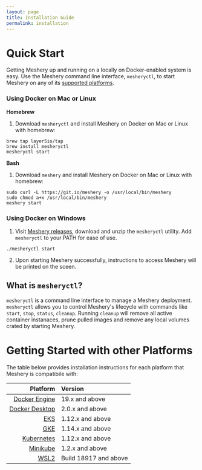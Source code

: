 ```yaml
---
layout: page
title: Installation Guide
permalink: installation
---
```

# Quick Start 
Getting Meshery up and running on a locally on Docker-enabled system is easy. Use the Meshery command line interface, `mesheryctl`, to start Meshery on any of its [supported platforms](#compatibility-matrix).

### Using Docker on Mac or Linux
**Homebrew**
1. Download `mesheryctl` and install Meshery on Docker on Mac or Linux with homebrew:

```
brew tap layer5io/tap
brew install mesheryctl
mesheryctl start
```

**Bash**
1. Download `meshery` and install Meshery on Docker on Mac or Linux with homebrew:

```
sudo curl -L https://git.io/meshery -o /usr/local/bin/meshery
sudo chmod a+x /usr/local/bin/meshery
meshery start
```

### Using Docker on Windows
1. Visit [Meshery releases](https://github.com/layer5io/meshery/releases/latest), download and unzip the `mesheryctl` utility. Add `mesheryctl` to your PATH for ease of use.

```
./mesheryctl start
```

2. Upon starting Meshery successfully, instructions to access Meshery will be printed on the sceen.

## What is `mesheryctl`?
`mesheryctl` is a command line interface to manage a Meshery deployment. `mesheryctl` allows you to control Meshery's lifecycle with commands like `start`, `stop`, `status`, `cleanup`. Running `cleanup` will remove all active container instanaces, prune pulled images and remove any local volumes crated by starting Meshery.

# Getting Started with other Platforms<a name="compatibility-matrix"></a>
The table below provides installation instructions for each platform that Meshery is compatibile with:

| Platform      | Version       |
| -------------:|:-------------|   
| [Docker Engine](/docs/installation/docker) | 19.x and above |
| [Docker Desktop](/docs/installation/docker) | 2.0.x and above |
| [EKS](/docs/installation/eks) | 1.12.x and above |
| [GKE](/docs/installation/gke) | 1.14.x and above |
| [Kubernetes](/docs/installation/kubernetes) | 1.12.x and above |
| [Minikube](/docs/installation/minikube) | 1.2.x and above |
| [WSL2](/docs/installation/wsl2) | Build 18917 and above |
